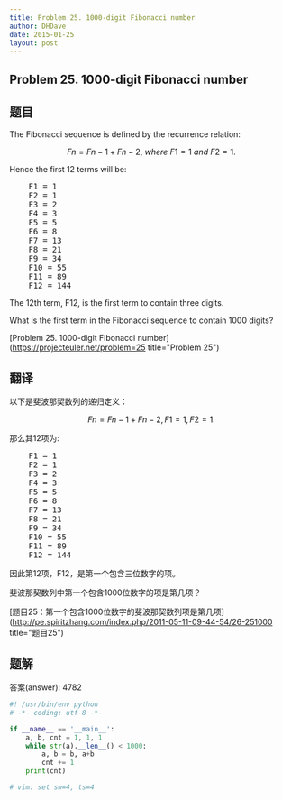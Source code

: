 ```yaml
---
title: Problem 25. 1000-digit Fibonacci number
author: DHDave
date: 2015-01-25
layout: post
---
```


Problem 25. 1000-digit Fibonacci number
-----------------------------------------

## 题目

The Fibonacci sequence is defined by the recurrence relation:

$$ Fn = Fn−1 + Fn−2,\ where\ F1 = 1\ and\ F2 = 1. $$

Hence the first 12 terms will be:

<pre>
    F1 = 1
    F2 = 1
    F3 = 2
    F4 = 3
    F5 = 5
    F6 = 8
    F7 = 13
    F8 = 21
    F9 = 34
    F10 = 55
    F11 = 89
    F12 = 144
</pre>

The 12th term, F12, is the first term to contain three digits.

What is the first term in the Fibonacci sequence to contain 1000 digits?

[Problem 25. 1000-digit Fibonacci number](https://projecteuler.net/problem=25 title="Problem 25")

## 翻译

以下是斐波那契数列的递归定义：

$$ Fn = Fn−1 + Fn−2, F1 = 1, F2 = 1. $$

那么其12项为:

<pre>
    F1 = 1
    F2 = 1
    F3 = 2
    F4 = 3
    F5 = 5
    F6 = 8
    F7 = 13
    F8 = 21
    F9 = 34
    F10 = 55
    F11 = 89
    F12 = 144
</pre>

因此第12项，F12，是第一个包含三位数字的项。

斐波那契数列中第一个包含1000位数字的项是第几项？

[题目25：第一个包含1000位数字的斐波那契数列项是第几项](http://pe.spiritzhang.com/index.php/2011-05-11-09-44-54/26-251000 title="题目25")

## 题解

答案(answer): 4782

```python
#! /usr/bin/env python
# -*- coding: utf-8 -*-

if __name__ == '__main__':
    a, b, cnt = 1, 1, 1
    while str(a).__len__() < 1000:
        a, b = b, a+b
        cnt += 1
    print(cnt)

# vim: set sw=4, ts=4
```
